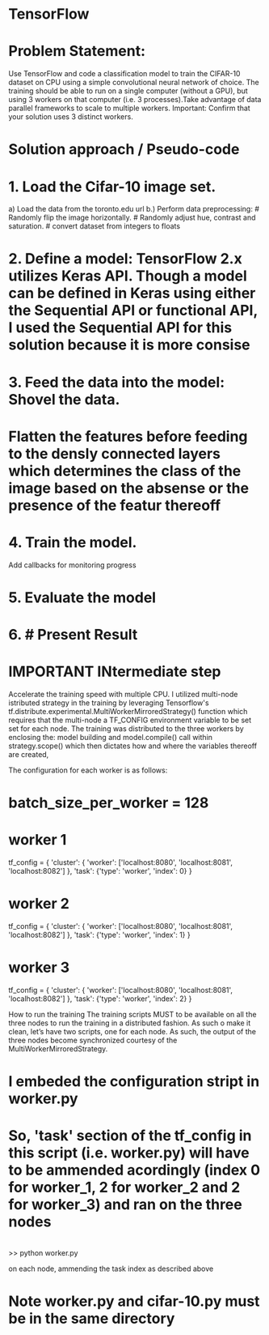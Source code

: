 # TensorFlow
# Problem Statement:
Use TensorFlow and code a classification model to train the CIFAR-10 dataset on CPU
using a simple convolutional neural network of choice. The training should be able to run on a single computer (without
a GPU), but using 3 workers on that computer (i.e. 3 processes).Take advantage of data parallel frameworks to scale to multiple workers.
Important: Confirm that your solution uses 3 distinct workers.

# Solution approach / Pseudo-code
# 1. Load the Cifar-10 image set. 
 a) Load the data from the toronto.edu url
 b.) Perform data preprocessing:
    # Randomly flip the image horizontally.
    # Randomly adjust hue, contrast and saturation.
    # convert dataset from integers to floats
    
# 2. Define a model: TensorFlow 2.x utilizes Keras API. Though a model can be defined in Keras using either the Sequential API or functional API, I used the Sequential API for this solution because it is more consise
# 3. Feed the data into the model: Shovel the data. 
  # Flatten the features before feeding to the densly connected layers which determines the class of the image based on the absense or the presence of the featur thereoff
# 4. Train the model. 
Add callbacks for monitoring progress
# 5. Evaluate the model
# 6. # Present Result

# IMPORTANT INtermediate step
Accelerate the training speed with multiple CPU. I utilized multi-node istributed strategy in the training by leveraging Tensorflow's tf.distribute.experimental.MultiWorkerMirroredStrategy() function which requires that the multi-node a TF_CONFIG environment variable to be set set for each node.
The training was distributed to the three workers by enclosing the:
model building and model.compile() call within strategy.scope() which then dictates how and where the variables thereoff are created, 

The configuration for each worker is as follows:

# batch_size_per_worker = 128

# worker 1
tf_config = {
    'cluster': {
        'worker': ['localhost:8080', 'localhost:8081', 'localhost:8082']
    },
    'task': {'type': 'worker', 'index': 0}
}

# worker 2
tf_config = {
    'cluster': {
        'worker': ['localhost:8080', 'localhost:8081', 'localhost:8082']
    },
    'task': {'type': 'worker', 'index': 1}
}

# worker 3
tf_config = {
    'cluster': {
        'worker': ['localhost:8080', 'localhost:8081', 'localhost:8082']
    },
    'task': {'type': 'worker', 'index': 2}
}


How to run the training
The training scripts MUST to be available on all the three nodes to run the training in a distributed fashion. As such o make it clean, let’s have two scripts, one for each node. As such, the output of the three nodes become synchronized courtesy of the  MultiWorkerMirroredStrategy.
# I embeded the configuration stript in worker.py
# So, 'task' section of the tf_config in this script (i.e. worker.py) will have to be ammended acordingly (index 0 for worker_1, 2 for worker_2 and 2 for worker_3) and ran on the three nodes
<br>
>> python worker.py

on each node, ammending the task index as described above
 # Note worker.py and cifar-10.py must be in the same directory
